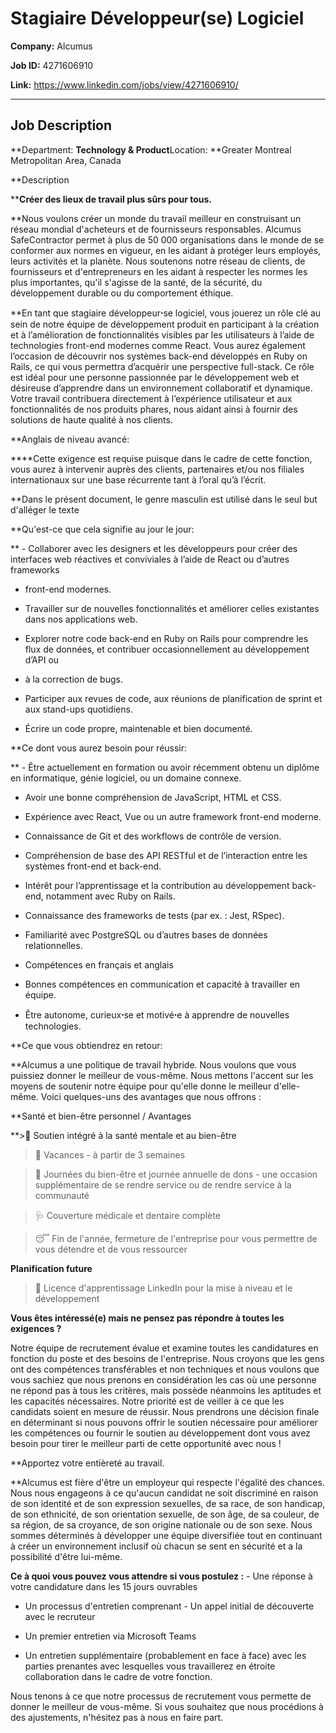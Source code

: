 # Stagiaire Développeur(se) Logiciel

**Company:** Alcumus

**Job ID:** 4271606910

**Link:** https://www.linkedin.com/jobs/view/4271606910/

---

## Job Description

**Department: **Technology & Product**Location: **Greater Montreal Metropolitan Area, Canada

**Description

****Créer des lieux de travail plus sûrs pour tous.**

**Nous voulons créer un monde du travail meilleur en construisant un réseau mondial d'acheteurs et de fournisseurs responsables. Alcumus SafeContractor permet à plus de 50 000 organisations dans le monde de se conformer aux normes en vigueur, en les aidant à protéger leurs employés, leurs activités et la planète. Nous soutenons notre réseau de clients, de fournisseurs et d'entrepreneurs en les aidant à respecter les normes les plus importantes, qu'il s'agisse de la santé, de la sécurité, du développement durable ou du comportement éthique.

**En tant que stagiaire développeurꞏse logiciel, vous jouerez un rôle clé au sein de notre équipe de développement produit en participant à la création et à l’amélioration de fonctionnalités visibles par les utilisateurs à l’aide de technologies front-end modernes comme React. Vous aurez également l’occasion de découvrir nos systèmes back-end développés en Ruby on Rails, ce qui vous permettra d’acquérir une perspective full-stack. Ce rôle est idéal pour une personne passionnée par le développement web et désireuse d’apprendre dans un environnement collaboratif et dynamique. Votre travail contribuera directement à l’expérience utilisateur et aux fonctionnalités de nos produits phares, nous aidant ainsi à fournir des solutions de haute qualité à nos clients.

**Anglais de niveau avancé:

****Cette exigence est requise puisque dans le cadre de cette fonction, vous aurez à intervenir auprès des clients, partenaires et/ou nos filiales internationaux sur une base récurrente tant à l’oral qu’à l’écrit.

**Dans le présent document, le genre masculin est utilisé dans le seul but d'alléger le texte

**Qu'est-ce que cela signifie au jour le jour:

** - Collaborer avec les designers et les développeurs pour créer des interfaces web réactives et conviviales à l’aide de React ou d’autres frameworks

- front-end modernes.

- Travailler sur de nouvelles fonctionnalités et améliorer celles existantes dans nos applications web.

- Explorer notre code back-end en Ruby on Rails pour comprendre les flux de données, et contribuer occasionnellement au développement d’API ou

- à la correction de bugs.

- Participer aux revues de code, aux réunions de planification de sprint et aux stand-ups quotidiens.

- Écrire un code propre, maintenable et bien documenté.

**Ce dont vous aurez besoin pour réussir:

** - Être actuellement en formation ou avoir récemment obtenu un diplôme en informatique, génie logiciel, ou un domaine connexe.

- Avoir une bonne compréhension de JavaScript, HTML et CSS.

- Expérience avec React, Vue ou un autre framework front-end moderne.

- Connaissance de Git et des workflows de contrôle de version.

- Compréhension de base des API RESTful et de l’interaction entre les systèmes front-end et back-end.

- Intérêt pour l’apprentissage et la contribution au développement back-end, notamment avec Ruby on Rails.

- Connaissance des frameworks de tests (par ex. : Jest, RSpec).

- Familiarité avec PostgreSQL ou d’autres bases de données relationnelles.

- Compétences en français et anglais

- Bonnes compétences en communication et capacité à travailler en équipe.

- Être autonome, curieuxꞏse et motivéꞏe à apprendre de nouvelles technologies.

**Ce que vous obtiendrez en retour:

**Alcumus a une politique de travail hybride. Nous voulons que vous puissiez donner le meilleur de vous-même. Nous mettons l'accent sur les moyens de soutenir notre équipe pour qu'elle donne le meilleur d'elle-même. Voici quelques-uns des avantages que nous offrons :

**Santé et bien-être personnel / Avantages

**>🧠 Soutien intégré à la santé mentale et au bien-être

>🌴 Vacances - à partir de 3 semaines

>💟 Journées du bien-être et journée annuelle de dons - une occasion supplémentaire de se rendre service ou de rendre service à la communauté

>🩺 Couverture médicale et dentaire complète

>😴 Fin de l'année, fermeture de l'entreprise pour vous permettre de vous détendre et de vous ressourcer

**Planification future**

>🏫 Licence d'apprentissage LinkedIn pour la mise à niveau et le développement

**Vous êtes intéressé(e) mais ne pensez pas répondre à toutes les exigences ?**

Notre équipe de recrutement évalue et examine toutes les candidatures en fonction du poste et des besoins de l'entreprise. Nous croyons que les gens ont des compétences transférables et non techniques et nous voulons que vous sachiez que nous prenons en considération les cas où une personne ne répond pas à tous les critères, mais possède néanmoins les aptitudes et les capacités nécessaires. Notre priorité est de veiller à ce que les candidats soient en mesure de réussir. Nous prendrons une décision finale en déterminant si nous pouvons offrir le soutien nécessaire pour améliorer les compétences ou fournir le soutien au développement dont vous avez besoin pour tirer le meilleur parti de cette opportunité avec nous !

**Apportez votre entièreté au travail.

**Alcumus est fière d'être un employeur qui respecte l'égalité des chances. Nous nous engageons à ce qu'aucun candidat ne soit discriminé en raison de son identité et de son expression sexuelles, de sa race, de son handicap, de son ethnicité, de son orientation sexuelle, de son âge, de sa couleur, de sa région, de sa croyance, de son origine nationale ou de son sexe. Nous sommes déterminés à développer une équipe diversifiée tout en continuant à créer un environnement inclusif où chacun se sent en sécurité et a la possibilité d'être lui-même.

**Ce à quoi vous pouvez vous attendre si vous postulez :** - Une réponse à votre candidature dans les 15 jours ouvrables

- Un processus d'entretien comprenant - Un appel initial de découverte avec le recruteur

- Un premier entretien via Microsoft Teams

- Un entretien supplémentaire (probablement en face à face) avec les parties prenantes avec lesquelles vous travaillerez en étroite collaboration dans le cadre de votre fonction.

Nous tenons à ce que notre processus de recrutement vous permette de donner le meilleur de vous-même. Si vous souhaitez que nous procédions à des ajustements, n'hésitez pas à nous en faire part.